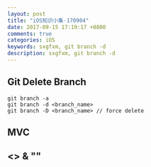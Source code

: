 ```yaml
---
layout: post
title: "iOS知识小集-170904"
date: 2017-09-15 17:19:17 +0800
comments: true
categories: iOS
keywords: sxgfxm, git branch -d
description: sxgfxm, git branch -d
---
```


## Git Delete Branch
~~~
git branch -a
git branch -d <branch_name>
git branch -D <branch_name> // force delete
~~~

<!-- more -->

## MVC

## <> & ""